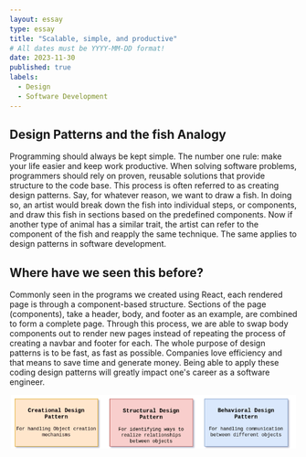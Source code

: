 ```yaml
---
layout: essay
type: essay
title: "Scalable, simple, and productive"
# All dates must be YYYY-MM-DD format!
date: 2023-11-30
published: true
labels:
  - Design
  - Software Development
---
```


## Design Patterns and the fish Analogy ##

Programming should always be kept simple. The number one rule: make your life easier and keep work productive. When solving software problems, programmers should rely on proven, reusable solutions that provide structure to the code base. This process is often referred to as creating design patterns. Say, for whatever reason, we want to draw a fish. In doing so, an artist would break down the fish into individual steps, or components, and draw this fish in sections based on the predefined components. Now if another type of animal has a similar trait, the artist can refer to the component of the fish and reapply the same technique. The same applies to design patterns in software development. 



## Where have we seen this before? ##

Commonly seen in the programs we created using React, each rendered page is through a component-based structure. Sections of the page (components), take a header, body, and footer as an example, are combined to form a complete page. Through this process, we are able to swap body components out to render new pages instead of repeating the process of creating a navbar and footer for each. The whole purpose of design patterns is to be fast, as fast as possible. Companies love efficiency and that means to save time and generate money. Being able to apply these coding design patterns will greatly impact one's career as a software engineer. 

  
<p style="text-align:center;">
  <img width="500px" class="rounded pe-4 " src="../img/Behavioral-Design-Patterns.png" alt="Behavioral Design Patterns">
</p>
